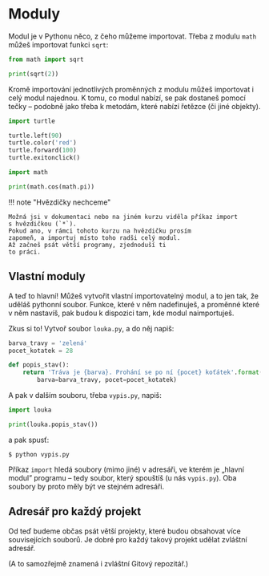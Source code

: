 # Moduly

Modul je v Pythonu něco, z čeho můžeme importovat.
Třeba z modulu `math` můžeš importovat funkci `sqrt`:

```python
from math import sqrt

print(sqrt(2))
```

Kromě importování jednotlivých proměnných z modulu
můžeš importovat i celý modul najednou.
K tomu, co modul nabízí, se pak dostaneš pomocí
tečky – podobně jako třeba k metodám, které nabízí
řetězce (či jiné objekty).

```python
import turtle

turtle.left(90)
turtle.color('red')
turtle.forward(100)
turtle.exitonclick()
```

```python
import math

print(math.cos(math.pi))
```

!!! note "Hvězdičky nechceme"

    Možná jsi v dokumentaci nebo na jiném kurzu viděla příkaz import
    s hvězdičkou (`*`).
    Pokud ano, v rámci tohoto kurzu na hvězdičku prosím
    zapomeň, a importuj místo toho radši celý modul.
    Až začneš psát větší programy, zjednoduší ti
    to práci.


## Vlastní moduly

A teď to hlavní!
Můžeš vytvořit vlastní importovatelný modul,
a to jen tak, že uděláš pythonní soubor.
Funkce, které v něm nadefinuješ, a proměnné
které v něm nastavíš, pak budou k dispozici tam, kde modul naimportuješ.

Zkus si to!
Vytvoř soubor `louka.py`, a do něj napiš:

```python
barva_travy = 'zelená'
pocet_kotatek = 28

def popis_stav():
    return 'Tráva je {barva}. Prohání se po ní {pocet} koťátek'.format(
        barva=barva_travy, pocet=pocet_kotatek)
```


A pak v dalším souboru, třeba `vypis.py`, napiš:

```python
import louka

print(louka.popis_stav())
```

a pak spusť:

```console
$ python vypis.py
```

Příkaz `import` hledá soubory (mimo jiné) v adresáři,
ve kterém je „hlavní modul” programu – tedy soubor,
který spouštíš (u nás `vypis.py`).
Oba soubory by proto měly být ve stejném adresáři.

## Adresář pro každý projekt

Od teď budeme občas psát větší projekty,
které budou obsahovat více souvisejících souborů.
Je dobré pro každý takový projekt udělat
zvláštní adresář.

(A to samozřejmě znamená i zvláštní Gitový repozitář.)
